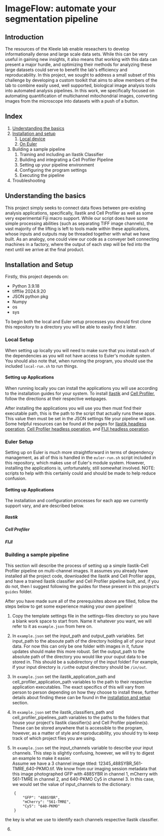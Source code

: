 # ImageFlow: automate your segmentation pipeline

## Introduction
The resources of the Kleele lab enable reseachers to develop informationally dense and large scale data sets. While this can be very useful in gaining new insights, it also means that working with this data can present a major hurdle, and optimizing their methods for analyzing these large datasets could serve to benefit the lab's efficiency and reproducability. In this project, we sought to address a small subset of this challenge by developing a custom toolkit that aims to allow members of the lab to combine easily used, well supported, biological image analysis tools into automated analysis pipelines. In this work, we specifically focused on automating quantification of multichannel mitochondrial images, converting images from the microscope into datasets with a push of a button.

## Index
1. [Understanding the basics](#the-basics)
2. [Installation and setup](#installation)
    1. [Local device](#local-installation)
    2. [On Euler](#euler-installation)
3. Building a sample pipeline
    1. Training and including an Ilastik Classifier
    2. Building and integrating a Cell Profiler Pipeline
    3. Setting up your pipeline environment
    4. Configuring the program settings
    5. Executing the pipeline
4. Troubleshooting


## <a id="the-basics"></a> Understanding the basics
This project simply seeks to connect data flows between pre-existing analysis applications, specifically, Ilastik and Cell Profiler as well as some very experimental Fiji macro support. While our script does have some simple processing abilities (such as separating TIFF image channels), the vast majority of the lifting is left to tools made within these applications, whose inputs and outputs may be threaded together with what we have built. As an analogy, one could view our code as a conveyer belt connecting machines in a factory, where the output of each step will be fed into the next until we arrive at the final product.

## <a id="installation"></a> Installation and Setup
Firstly, this project depends on:
- Python 3.9.18
- tifffile 2024.9.20
- JSON python pkg
- Numpy
- os
- sys

To begin both the local and Euler setup processes you should first clone this repository to a directory you will be able to easily find it later. 

### <a id="local-installation"> Local Setup
When setting up locally you will need to make sure that you install each of the dependencies as you will not have access to Euler's module system. You should also note that, when running the program, you should use the included `local-run.sh` to run things.

#### Setting up Applications
When running locally you can install the applications you will use according to the installation guides for your system. To install [Ilastik](https://www.ilastik.org/) and [Cell Profiler](https://cellprofiler.org/), follow the directions at their respective webpages.

After installing the applications you will use you then must find their executable path, this is the path to the script that actually runs these apps. This value then must be set in the JSON settings file your pipeline will use. Some helpful resources can be found at the pages for [Ilastik headless operation](https://www.ilastik.org/documentation/basics/headless), [Cell Profiler headless operation](https://github.com/CellProfiler/CellProfiler/wiki/Getting-started-using-CellProfiler-from-the-command-line), and [FIJI headless operation](https://imagej.net/learn/headless).


### <a id="euler-installation"> Euler Setup
Setting up on Euler is much more straightforward in terms of dependency management, as all of this is handled in the `euler-run.sh` script included in this repository, which makes use of Euler's module system. However, installing the applications is, unfortunately, still somewhat involved. NOTE: scripts to help with this certainly could and should be made to help reduce confusion.

#### Setting up Applications
The installation and configuration processes for each app we currently support vary, and are described below.

##### Ilastik

##### Cell Profiler

##### FIJI


### <a id="sample-instructions"> Building a sample pipeline
This section will describe the process of setting up a simple Ilastik-Cell Profiler pipeline on multi-channel images. It assumes you already have installed all the project code, downloaded the Ilastik and Cell Profiler apps, and have a trained Ilastik classifier and Cell Profiler pipeline built, and, if you do not, then I suggest following the guides for these present in this project's `guides` folder.

After you have made sure all of the prerequisites above are filled, follow the steps below to get some experience making your own pipeline!

1. Copy the template settings file in the settings-files directory so you have a blank work space to start from. Name it whatever you want, we will refer to it as `example.json` from here on.

2. In `example.json` set the input_path and output_path variables.
Set input_path to the absoute path of the directory holding all of your input data. For now this can only be one folder with images in it, future updates should make this more robust.
Set the output_path to the absolute path of the directory you would like your ouput data to be stored in. This should be a subdirectory of the input folder! For example, if your input directory is `/in`the output directory should be `/in/out`.

3. In `example.json` set the ilastik_application_path and cell_profiler_application_path variables to the path to their respective application executables. The exact specifics of this will vary from person to person depending on how they choose to install these, further details about finding these can be found in the [installation and setup](#installation) section.

4. In `example.json` set the ilastik_classifiers_path and cell_profiler_pipelines_path variables to the paths to the folders that house your project's Ilastik classifier(s) and Cell Profiler pipeline(s). These can be stored anywhere that is accessible to the program, however, as a matter of style and reproducability, you should try to keep track of which project files you are using.

5. In `example.json` set the input_channels variable to describe your input channels. This step is slightly confusing, however, we will try to digest an example to make it easier.<br>
Assume we have a 3 channel image titled: 12345_488SYBR_561-TMRE_640-PKMO.tif. We know from our imaging session metadata that this image photographed GFP with 488SYBR in channel 1, mCherry with 561-TMRE in channel 2, and 640-PKMO Cy5 in channel 3. In this case, we would set the value of input_channels to the dictionary:
```
    {
        "GFP": "488SYBR",
        "mCherry": "561-TMRE",
        "Cy5": "640-PKMO"
    }
```
the key is what we use to identify each channels respective Ilastik classifier.


6. 








